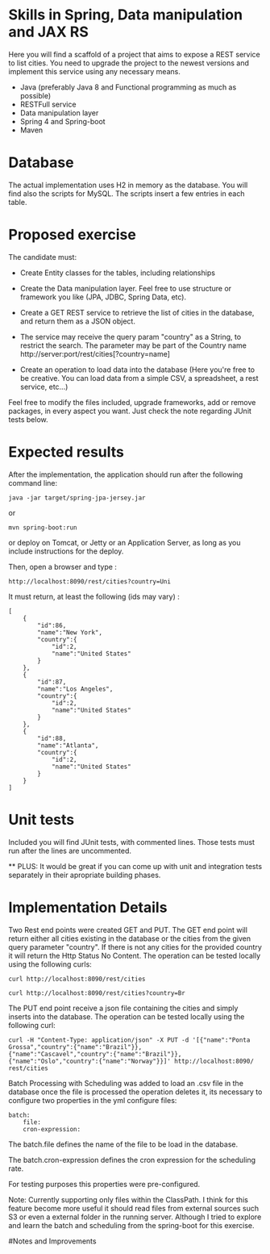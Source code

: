 # Skills in Spring, Data manipulation and JAX RS
Here you will find a scaffold of a project that aims to expose a REST service to list cities.
You need to upgrade the project to the newest versions and implement this service using any necessary means.

- Java (preferably Java 8 and Functional programming as much as possible)
- RESTFull service
- Data manipulation layer
- Spring 4 and Spring-boot
- Maven

# Database
The actual implementation uses H2 in memory as the database. You will find also the scripts 
for MySQL. The scripts insert a few entries in each table.

# Proposed exercise
The candidate must:
- Create Entity classes for the tables, including relationships
- Create the Data manipulation layer. Feel free to use structure or framework you like (JPA, JDBC, Spring Data, etc).
- Create a GET REST service to retrieve the list of cities in the database, and return them as a JSON object.
- The service may receive the query param "country" as a String, to restrict the search. The parameter may be part of the Country name
   http://server:port/rest/cities[?country=name]

- Create an operation to load data into the database (Here you're free to be creative. You can load data from a simple CSV, a spreadsheet, a rest service, etc...)

Feel free to modify the files included, upgrade frameworks, add or remove packages, in every aspect you want. Just check the note regarding JUnit tests below.

# Expected results
After the implementation, the application should run after the following command line:

	java -jar target/spring-jpa-jersey.jar
    
or 

    mvn spring-boot:run
    
or deploy on Tomcat, or Jetty or an Application Server, as long as you include instructions for the deploy.


Then, open a browser and type :

    http://localhost:8090/rest/cities?country=Uni


It must return, at least the following (ids may vary) :

    [
        {
            "id":86,
            "name":"New York",
            "country":{
                "id":2,
                "name":"United States"
            }
        },
        {
            "id":87,
            "name":"Los Angeles",
            "country":{
                "id":2,
                "name":"United States"
            }
        },
        {
            "id":88,
            "name":"Atlanta",
            "country":{
                "id":2,
                "name":"United States"
            }
        }
    ]


# Unit tests

Included you will find JUnit tests, with commented lines. Those tests must run after the lines
are uncommented.

** PLUS: It would be great if you can come up with unit and integration tests separately in their apropriate building phases.

# Implementation Details

Two Rest end points were created GET and PUT. 
The GET end point will return either all cities existing in the database or the cities from the given query parameter "country". If there is not any cities for the provided country it will return the Http Status No Content. The operation can be tested locally using the following curls:

	curl http://localhost:8090/rest/cities
	
	curl http://localhost:8090/rest/cities?country=Br

The PUT end point receive a json file containing the cities and simply inserts into the database. The operation can be tested locally using the following curl:

	curl -H "Content-Type: application/json" -X PUT -d '[{"name":"Ponta Grossa","country":{"name":"Brazil"}},
	{"name":"Cascavel","country":{"name":"Brazil"}}, {"name":"Oslo","country":{"name":"Norway"}}]' http://localhost:8090/	rest/cities


Batch Processing with Scheduling was added to load an .csv file in the database once the file is processed the operation deletes it, its necessary to configure two properties in the yml configure files:

	batch:
    	file:
    	cron-expression: 

The batch.file defines the name of the file to be load in the database. 

The batch.cron-expression defines the cron expression for the scheduling rate. 

For testing purposes this properties were pre-configured. 
    
Note: Currently supporting only files within the ClassPath. I think for this feature become more useful it should 		read files from external sources such S3 or even a external folder in the running server. Although I tried to explore and learn the batch and scheduling from the spring-boot for this exercise.

#Notes and Improvements







